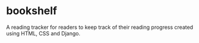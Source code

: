 # bookshelf
<p>A reading tracker for readers to keep track of their reading progress created using HTML, CSS and Django. </p>
